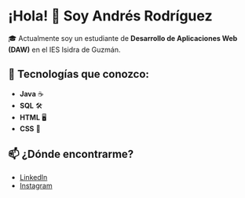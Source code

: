# ¡Hola! 👋 Soy Andrés Rodríguez

🎓 Actualmente soy un estudiante de **Desarrollo de Aplicaciones Web (DAW)** en el IES Isidra de Guzmán.  

## 🚀 Tecnologías que conozco:
- **Java** ☕
- **SQL** 🛠️
- **HTML** 🖥️
- **CSS** 🎨

## 📫 ¿Dónde encontrarme?
- [LinkedIn](https://www.linkedin.com/in/andr%C3%A9s-rodr%C3%ADguez-a01450314/) 
- [Instagram](https://www.instagram.com/ndres_._) 
